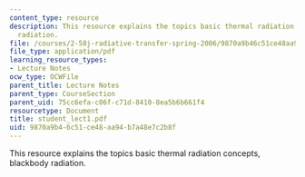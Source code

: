 ```yaml
---
content_type: resource
description: This resource explains the topics basic thermal radiation concepts, blackbody
  radiation.
file: /courses/2-58j-radiative-transfer-spring-2006/9870a9b46c51ce48aa94b7a48e7c2b8f_student_lect1.pdf
file_type: application/pdf
learning_resource_types:
- Lecture Notes
ocw_type: OCWFile
parent_title: Lecture Notes
parent_type: CourseSection
parent_uid: 75cc6efa-c06f-c71d-8410-8ea5b6b661f4
resourcetype: Document
title: student_lect1.pdf
uid: 9870a9b4-6c51-ce48-aa94-b7a48e7c2b8f
---
```

This resource explains the topics basic thermal radiation concepts, blackbody radiation.
